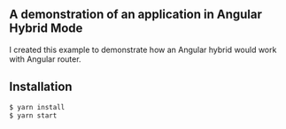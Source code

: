 ## A demonstration of an application in Angular Hybrid Mode

I created this example to demonstrate how an Angular hybrid would work with Angular router.

## Installation
```sh
$ yarn install
$ yarn start
```
